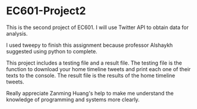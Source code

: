 # EC601-Project2

This is the second project of EC601. I will use Twitter API to obtain data for analysis.

I used tweepy to finish this assignment because professor Alshaykh suggested using python to complete.

This project includes a testing file and a result file. The testing file is the function to download your home timeline tweets and print each one of their texts to the console. The result file is the results of the home timeline tweets.

Really appreciate Zanming Huang's help to make me understand the knowledge of programming and systems more clearly.
